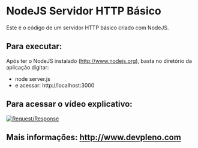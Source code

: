 # NodeJS Servidor HTTP Básico

Este é o código de um servidor HTTP básico criado com NodeJS.

## Para executar:

Após ter o NodeJS instalado (http://www.nodejs.org), basta no diretório da aplicação digitar:
	
- node server.js
- e acessar: http://localhost:3000

## Para acessar o vídeo explicativo:

[![Request/Response](https://img.youtube.com/vi/5L5-EoJbMfY/0.jpg)](https://www.youtube.com/watch?v=5L5-EoJbMfY)

## Mais informações: http://www.devpleno.com